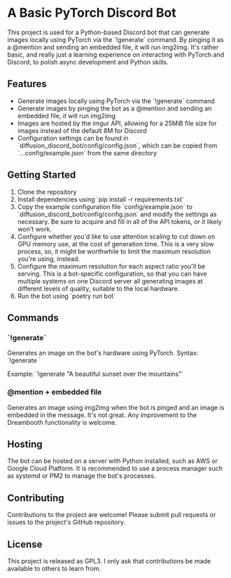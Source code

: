 # A Basic PyTorch Discord Bot

This project is used for a Python-based Discord bot that can generate images locally using PyTorch via the \`!generate\` command. By pinging it as a @mention and sending an embedded file, it will run img2img. It's rather basic, and really just a learning experience on interacting with PyTorch and Discord, to polish async development and Python skills.

## Features

- Generate images locally using PyTorch via the \`!generate\` command
- Generate images by pinging the bot as a @mention and sending an embedded file, it will run img2img
- Images are hosted by the imgur API, allowing for a 25MiB file size for images instead of the default 8M for Discord
- Configuration settings can be found in \`diffusion_discord_bot/config/config.json\`, which can be copied from \`...config/example.json\` from the same directory

## Getting Started

1. Clone the repository
2. Install dependencies using \`pip install -r requirements.txt\`
3. Copy the example configuration file \`config/example.json\` to \`diffusion_discord_bot/config/config.json\` and modify the settings as necessary. Be sure to acquire and fill in all of the API tokens, or it likely won't work.
4. Configure whether you'd like to use attention scaling to cut down on GPU memory use, at the cost of generation time. This is a very slow process, so, it might be worthwhile to limit the maximum resolution you're using, instead.
5. Configure the maximum resolution for each aspect ratio you'll be serving. This is a bot-specific configuration, so that you can have multiple systems on one Discord server all generating images at different levels of quality, suitable to the local hardware.
6. Run the bot using \`poetry run bot\`

## Commands

### \`!generate\`

Generates an image on the bot's hardware using PyTorch. Syntax: \`!generate <prompt>\`

Example: \`!generate "A beautiful sunset over the mountains"\`

### @mention + embedded file

Generates an image using img2img when the bot is pinged and an image is embedded in the message. It's not great. Any improvement to the Dreambooth functionality is welcome.

## Hosting

The bot can be hosted on a server with Python installed, such as AWS or Google Cloud Platform. It is recommended to use a process manager such as systemd or PM2 to manage the bot's processes.

## Contributing

Contributions to the project are welcome! Please submit pull requests or issues to the project's GitHub repository.

## License

This project is released as GPL3. I only ask that contributions be made available to others to learn from.
